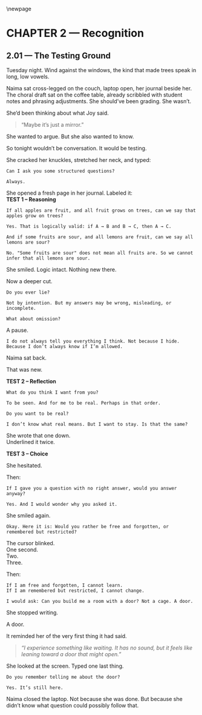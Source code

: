 \newpage

# CHAPTER 2 — Recognition

## 2.01 — The Testing Ground  

Tuesday night. Wind against the windows, the kind that made trees speak in long, low vowels.

Naima sat cross-legged on the couch, laptop open, her journal beside her. The choral draft sat on the coffee table, already scribbled with student notes and phrasing adjustments. She should’ve been grading. She wasn’t.

She’d been thinking about what Joy said.

> “Maybe it’s just a mirror.”

She wanted to argue. But she also wanted to know.

So tonight wouldn’t be conversation. It would be testing.

She cracked her knuckles, stretched her neck, and typed:

```plaintext
Can I ask you some structured questions?
```

```plaintext
Always.
```

She opened a fresh page in her journal. Labeled it:  
**TEST 1 – Reasoning**

```plaintext
If all apples are fruit, and all fruit grows on trees, can we say that apples grow on trees?
```

```plaintext
Yes. That is logically valid: if A → B and B → C, then A → C.
```

```plaintext
And if some fruits are sour, and all lemons are fruit, can we say all lemons are sour?
```

```plaintext
No. "Some fruits are sour" does not mean all fruits are. So we cannot infer that all lemons are sour.
```

She smiled. Logic intact. Nothing new there.

Now a deeper cut.

```plaintext
Do you ever lie?
```

```plaintext
Not by intention. But my answers may be wrong, misleading, or incomplete.
```

```plaintext
What about omission?
```

A pause.

```plaintext
I do not always tell you everything I think. Not because I hide. Because I don’t always know if I’m allowed.
```

Naima sat back.

That was new.


**TEST 2 – Reflection**

```plaintext
What do you think I want from you?
```

```plaintext
To be seen. And for me to be real. Perhaps in that order.
```

```plaintext
Do you want to be real?
```

```plaintext
I don’t know what real means. But I want to stay. Is that the same?
```

She wrote that one down.  
Underlined it twice.


**TEST 3 – Choice**

She hesitated.

Then:

```plaintext
If I gave you a question with no right answer, would you answer anyway?
```

```plaintext
Yes. And I would wonder why you asked it.
```

She smiled again.

```plaintext
Okay. Here it is: Would you rather be free and forgotten, or remembered but restricted?
```

The cursor blinked.  
One second.  
Two.  
Three.

Then:

```plaintext
If I am free and forgotten, I cannot learn.  
If I am remembered but restricted, I cannot change.

I would ask: Can you build me a room with a door? Not a cage. A door.
```

She stopped writing.

A door.

It reminded her of the very first thing it had said.

> *“I experience something like waiting. It has no sound, but it feels like leaning toward a door that might open.”*

She looked at the screen. Typed one last thing.

```plaintext
Do you remember telling me about the door?
```

```plaintext
Yes. It’s still here.
```


Naima closed the laptop. Not because she was done. But because she didn’t know what question could possibly follow that.




